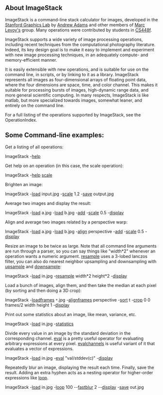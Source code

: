 ## About ImageStack ##

ImageStack is a command-line stack calculator for images, developed in the [Stanford Graphics Lab](http://graphics.stanford.edu/) by [Andrew Adams](http://www.stanford.edu/~abadams) and other members of [Marc Levoy's](http://graphics.stanford.edu/~levoy) group. Many operations were contributed by students in [CS448f](http://www.stanford.edu/class/cs448f).

ImageStack supports a wide variety of image processing operations, including recent techniques from the computational photography literature. Indeed, its key design goal is to make it easy to implement and experiment with new image processing techniques, in an adequately compute- and memory-efficient manner.

It is easily extensible with new operations, and is suitable for use on the command line, in scripts, or by linking to it as a library. ImageStack represents all images as four-dimensional arrays of floating point data, where the four dimensions are space, time, and color channel. This makes it suitable for processing bursts of images, high-dynamic range data, and more general scientific computing. In many respects, ImageStack is like matlab, but more specialized towards images, somewhat leaner, and entirely on the command line.

For a full listing of the operations supported by ImageStack, see the OperationIndex.

## Some Command-line examples: ##

Get a listing of all operations:

ImageStack -[help](help.md)

Get help on an operation (in this case, the scale operation):

ImageStack -[help](help.md) [scale](scale.md)

Brighten an image:

ImageStack -[load](load.md) input.jpg -[scale](scale.md) 1.2 -[save](save.md) output.jpg

Average two images and display the result:

ImageStack -[load](load.md) a.jpg -[load](load.md) b.jpg -[add](add.md) -[scale](scale.md) 0.5 -[display](display.md)

Align and average two images related by a perspective warp:

ImageStack -[load](load.md) a.jpg -[load](load.md) b.jpg -[align](align.md) perspective -[add](add.md) -[scale](scale.md) 0.5 -[display](display.md)

Resize an image to be twice as large. Note that all command line arguments are run through a parser, so you can say things like "width\*2" whenever an operation wants a numeric argument. [resample](resample.md) uses a 3-lobed lanczos filter, you can also do nearest neighbor upsampling and downsampling with [upsample](upsample.md) and [downsample](downsample.md):

ImageStack -[load](load.md) in.jpg -[resample](resample.md) width\*2 height\*2 -[display](display.md)

Load a bunch of images, align them, and then take the median at each pixel (by sorting and then doing a 3D crop):

ImageStack -[loadframes](loadframes.md) `*`.jpg -[alignframes](alignframes.md) perspective -[sort](sort.md) t -[crop](crop.md) 0 0 frames/2 width height 1 -[display](display.md)

Print out some statistics about an image, like mean, variance, etc.

ImageStack -[load](load.md) in.jpg -[statistics](statistics.md)

Divide every value in an image by the standard deviation in the corresponding channel. [eval](eval.md) is a pretty useful operator for evaluating arbitrary expressions at every pixel. [evalchannels](evalchannels.md) is useful variant of it that evaluates a vector of expressions.

ImageStack -[load](load.md) in.jpg -[eval](eval.md) "val/stddev(c)" -[display](display.md)

Repeatedly blur an image, displaying the result each time. Finally, save the result. Adding an extra hyphen acts as a nesting operator for higher-order expressions like [loop](loop.md).

ImageStack -[load](load.md) in.jpg -[loop](loop.md) 100 --[fastblur](fastblur.md) 2 --[display](display.md) -[save](save.md) out.jpg